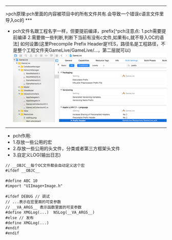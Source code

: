 <hr>
>pch原理:pch里面的内容被项目中的所有文件共有.会导致一个错误c语言文件里导入oc的
***

- pch文件名跟工程名字一样，但要提前编译，prefix[^pch注意点: 1.pch需要提前编译  2.需要做一些判断,判断下当前有没有c文件,如果有c,就不导入OC的语法]
如何设置(这里Precompile Prefix Header是YES，路径名是工程路径，不是整个工程文件夹GameLive/GameLive/...，第二层就可以)
![](/assets/pch文件文件路径设置生效.png)
***
- pch作用:
 - 1.存放一些公用的宏
 - 2.存放一些公用的头文件，分类或者第三方框架头文件  
 - 3.自定义LOG(输出日志)
 
```
// __OBJC__每个OC文件都会自动定义这个宏
#ifdef __OBJC__

#define ABC 10
#import "UIImage+Image.h"

#ifdef DEBUG // 调试
// ...表示在宏里面的可变参数
// __VA_ARGS__ 表示函数里面的可变参数
#define XMGLog(...)  NSLog(__VA_ARGS__)
#else // 发布
#define XMGLog(...)
#endif
#endif
```